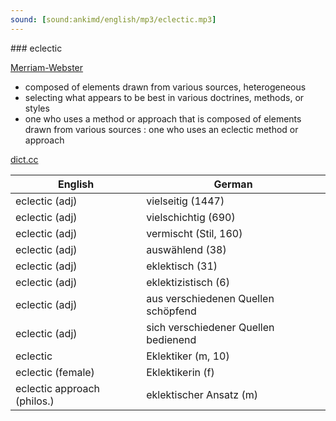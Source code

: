 ```yaml
---
sound: [sound:ankimd/english/mp3/eclectic.mp3]
---
```


\### eclectic

[Merriam-Webster](https://www.merriam-webster.com/dictionary/eclectic)

- composed of elements drawn from various sources, heterogeneous
- selecting what appears to be best in various doctrines, methods, or styles
- one who uses a method or approach that is composed of elements drawn from various sources : one who uses an eclectic method or approach

[dict.cc](https://www.dict.cc/eclectic)

| English        | German       |
| -------------- | ------------ |
| eclectic (adj) | vielseitig (1447) |
| eclectic (adj) | vielschichtig (690) |
| eclectic (adj) | vermischt (Stil, 160) |
| eclectic (adj) | auswählend (38) |
| eclectic (adj) | eklektisch (31) |
| eclectic (adj) | eklektizistisch (6) |
| eclectic (adj) | aus verschiedenen Quellen schöpfend |
| eclectic (adj) | sich verschiedener Quellen bedienend |
| eclectic | Eklektiker (m, 10) |
| eclectic (female) | Eklektikerin (f) |
| eclectic approach (philos.) | eklektischer Ansatz (m) |
